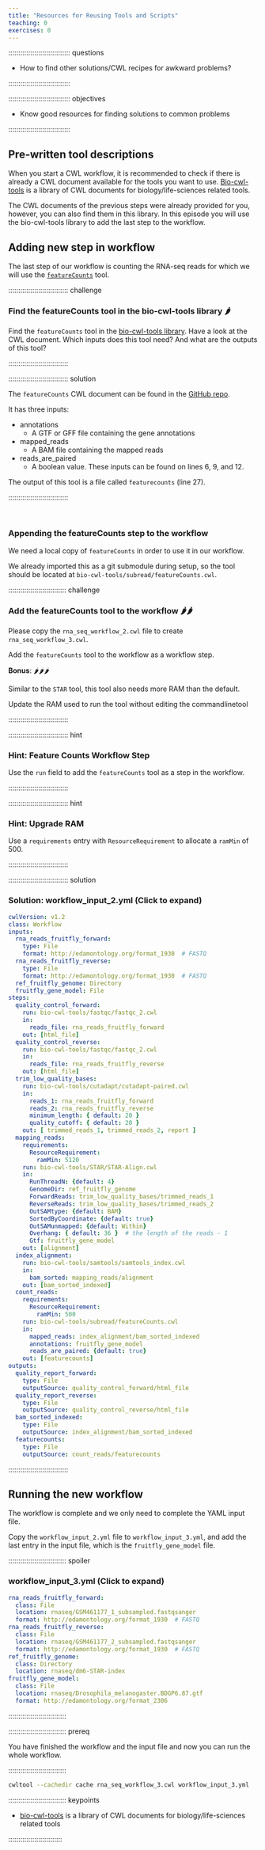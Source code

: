 ```yaml
---
title: "Resources for Reusing Tools and Scripts"
teaching: 0
exercises: 0
---
```


::::::::::::::::::::::::::::::: questions

- How to find other solutions/CWL recipes for awkward problems?

:::::::::::::::::::::::::::::::


::::::::::::::::::::::::::::::: objectives

- Know good resources for finding solutions to common problems

:::::::::::::::::::::::::::::::

## Pre-written tool descriptions
When you start a CWL workflow, it is recommended to check if there is already a CWL document available for the tools you want to use.
[Bio-cwl-tools][bio-cwl-tools] is a library of CWL documents for biology/life-sciences related tools.

The CWL documents of the previous steps were already provided for you, however, you can also find them in this library.
In this episode you will use the bio-cwl-tools library to add the last step to the workflow.

## Adding new step in workflow
The last step of our workflow is counting the RNA-seq reads for which we will use the [`featureCounts`][featurecounts] tool.

:::::::::::::::::::::::::::::: challenge

### Find the featureCounts tool in the bio-cwl-tools library 🌶

Find the `featureCounts` tool in the [bio-cwl-tools library][bio-cwl-tools].
Have a look at the CWL document. Which inputs does this tool need? And what are the outputs of this tool?

::::::::::::::::::::::::::::::

:::::::::::::::::::::::::::::: solution

The `featureCounts` CWL document can be found in the [GitHub repo][featurecounts-cwl].

It has three inputs:
- annotations
  - A GTF or GFF file containing the gene annotations
- mapped_reads
  - A BAM file containing the mapped reads
- reads_are_paired
  - A boolean value. These inputs can be found on lines 6, 9, and 12.

The output of this tool is a file called `featurecounts` (line 27).

::::::::::::::::::::::::::::::

<br>

### Appending the featureCounts step to the workflow

We need a local copy of `featureCounts` in order to use it in our workflow.

We already imported this as a git submodule during setup,
so the tool should be located at `bio-cwl-tools/subread/featureCounts.cwl`.

::::::::::::::::::::::::::::: challenge

### Add the featureCounts tool to the workflow 🌶🌶

Please copy the `rna_seq_workflow_2.cwl` file to create `rna_seq_workflow_3.cwl`.

Add the `featureCounts` tool to the workflow as a workflow step.

**Bonus**: 🌶🌶🌶

Similar to the `STAR` tool, this tool also needs more RAM than the default.

Update the RAM used to run the tool without editing the commandlinetool

::::::::::::::::::::::::::::::

:::::::::::::::::::::::::::::: hint

### Hint: Feature Counts Workflow Step

Use the `run` field to add the `featureCounts` tool as a step in the workflow.

::::::::::::::::::::::::::::::

:::::::::::::::::::::::::::::: hint

### Hint: Upgrade RAM

Use a `requirements` entry with `ResourceRequirement` to allocate a `ramMin` of 500.

::::::::::::::::::::::::::::::

:::::::::::::::::::::::::::::: solution

### Solution: workflow_input_2.yml (Click to expand)

```yaml
cwlVersion: v1.2
class: Workflow
inputs:
  rna_reads_fruitfly_forward:
    type: File
    format: http://edamontology.org/format_1930  # FASTQ
  rna_reads_fruitfly_reverse:
    type: File
    format: http://edamontology.org/format_1930  # FASTQ
  ref_fruitfly_genome: Directory
  fruitfly_gene_model: File
steps:
  quality_control_forward:
    run: bio-cwl-tools/fastqc/fastqc_2.cwl
    in:
      reads_file: rna_reads_fruitfly_forward
    out: [html_file]
  quality_control_reverse:
    run: bio-cwl-tools/fastqc/fastqc_2.cwl
    in:
      reads_file: rna_reads_fruitfly_reverse
    out: [html_file]
  trim_low_quality_bases:
    run: bio-cwl-tools/cutadapt/cutadapt-paired.cwl
    in:
      reads_1: rna_reads_fruitfly_forward
      reads_2: rna_reads_fruitfly_reverse
      minimum_length: { default: 20 }
      quality_cutoff: { default: 20 }
    out: [ trimmed_reads_1, trimmed_reads_2, report ]
  mapping_reads:
    requirements:
      ResourceRequirement:
        ramMin: 5120
    run: bio-cwl-tools/STAR/STAR-Align.cwl
    in:
      RunThreadN: {default: 4}
      GenomeDir: ref_fruitfly_genome
      ForwardReads: trim_low_quality_bases/trimmed_reads_1
      ReverseReads: trim_low_quality_bases/trimmed_reads_2
      OutSAMtype: {default: BAM}
      SortedByCoordinate: {default: true}
      OutSAMunmapped: {default: Within}
      Overhang: { default: 36 }  # the length of the reads - 1
      Gtf: fruitfly_gene_model
    out: [alignment]
  index_alignment:
    run: bio-cwl-tools/samtools/samtools_index.cwl
    in:
      bam_sorted: mapping_reads/alignment
    out: [bam_sorted_indexed]
  count_reads:
    requirements:
      ResourceRequirement:
        ramMin: 500
    run: bio-cwl-tools/subread/featureCounts.cwl
    in:
      mapped_reads: index_alignment/bam_sorted_indexed
      annotations: fruitfly_gene_model
      reads_are_paired: {default: true}
    out: [featurecounts]
outputs:
  quality_report_forward:
    type: File
    outputSource: quality_control_forward/html_file
  quality_report_reverse:
    type: File
    outputSource: quality_control_reverse/html_file
  bam_sorted_indexed:
    type: File
    outputSource: index_alignment/bam_sorted_indexed
  featurecounts:
    type: File
    outputSource: count_reads/featurecounts
```

::::::::::::::::::::::::::::::


## Running the new workflow

The workflow is complete and we only need to complete the YAML input file.

Copy the `workflow_input_2.yml` file to `workflow_input_3.yml`, and
add the last entry in the input file, which is the `fruitfly_gene_model` file.

::::::::::::::::::::::::::::: spoiler

### workflow_input_3.yml (Click to expand)

```yaml
rna_reads_fruitfly_forward:
  class: File
  location: rnaseq/GSM461177_1_subsampled.fastqsanger
  format: http://edamontology.org/format_1930  # FASTQ
rna_reads_fruitfly_reverse:
  class: File
  location: rnaseq/GSM461177_2_subsampled.fastqsanger
  format: http://edamontology.org/format_1930  # FASTQ
ref_fruitfly_genome:
  class: Directory
  location: rnaseq/dm6-STAR-index
fruitfly_gene_model:
  class: File
  location: rnaseq/Drosophila_melanogaster.BDGP6.87.gtf
  format: http://edamontology.org/format_2306
```

:::::::::::::::::::::::::::::


::::::::::::::::::::::::::::: prereq

You have finished the workflow and the input file and now you can run the whole workflow.

:::::::::::::::::::::::::::::

```bash
cwltool --cachedir cache rna_seq_workflow_3.cwl workflow_input_3.yml
```


::::::::::::::::::::::::::::: keypoints

- [bio-cwl-tools][bio-cwl-tools] is a library of CWL documents for biology/life-sciences related tools

:::::::::::::::::::::::::::


[bio-cwl-tools]: https://github.com/common-workflow-library/bio-cwl-tools
[featurecounts]: https://bio.tools/featurecounts
[featurecounts-cwl]: https://github.com/common-workflow-library/bio-cwl-tools/blob/release/subread/featureCounts.cwl
